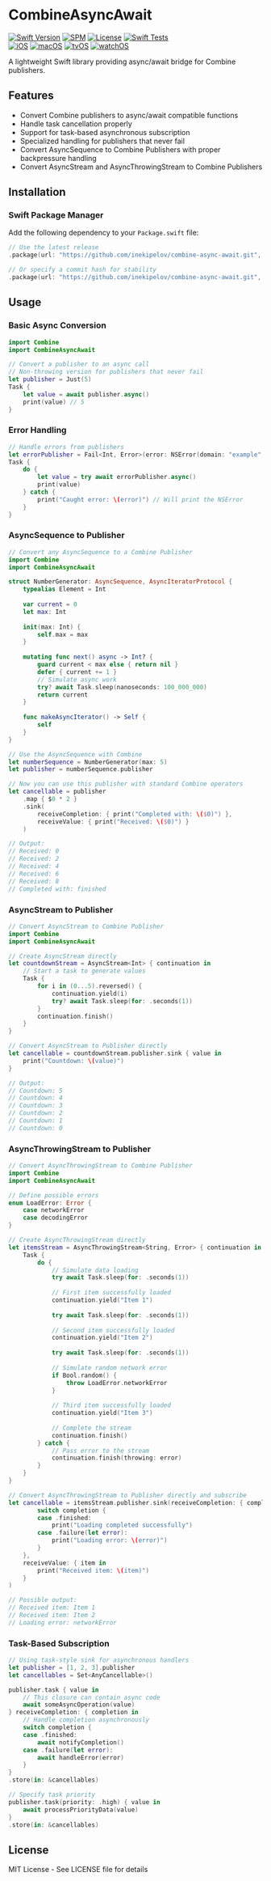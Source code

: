 # CombineAsyncAwait

[![Swift Version](https://img.shields.io/badge/Swift-5.5+-orange.svg)](https://swift.org/)
[![SPM](https://img.shields.io/badge/SPM-compatible-brightgreen.svg)](https://swift.org/package-manager/)
[![License](https://img.shields.io/badge/license-MIT-blue.svg)](LICENSE)
[![Swift Tests](https://github.com/inekipelov/combine-async-await/actions/workflows/swift.yml/badge.svg)](https://github.com/inekipelov/combine-async-await/actions/workflows/swift.yml)  
[![iOS](https://img.shields.io/badge/iOS-13.0+-blue.svg)](https://developer.apple.com/ios/)
[![macOS](https://img.shields.io/badge/macOS-10.15+-white.svg)](https://developer.apple.com/macos/)
[![tvOS](https://img.shields.io/badge/tvOS-13.0+-black.svg)](https://developer.apple.com/tvos/)
[![watchOS](https://img.shields.io/badge/watchOS-6.0+-orange.svg)](https://developer.apple.com/watchos/)

A lightweight Swift library providing async/await bridge for Combine publishers.

## Features

- Convert Combine publishers to async/await compatible functions
- Handle task cancellation properly
- Support for task-based asynchronous subscription
- Specialized handling for publishers that never fail
- Convert AsyncSequence to Combine Publishers with proper backpressure handling
- Convert AsyncStream and AsyncThrowingStream to Combine Publishers

## Installation

### Swift Package Manager

Add the following dependency to your `Package.swift` file:

```swift
// Use the latest release
.package(url: "https://github.com/inekipelov/combine-async-await.git", from: "0.2.0")

// Or specify a commit hash for stability
.package(url: "https://github.com/inekipelov/combine-async-await.git", .revision("commit-hash"))
```

## Usage

### Basic Async Conversion

```swift
import Combine
import CombineAsyncAwait

// Convert a publisher to an async call
// Non-throwing version for publishers that never fail
let publisher = Just(5)
Task {
    let value = await publisher.async()
    print(value) // 5
}

```

### Error Handling

```swift
// Handle errors from publishers
let errorPublisher = Fail<Int, Error>(error: NSError(domain: "example", code: 1))
Task {
    do {
        let value = try await errorPublisher.async()
        print(value)
    } catch {
        print("Caught error: \(error)") // Will print the NSError
    }
}
```

### AsyncSequence to Publisher

```swift
// Convert any AsyncSequence to a Combine Publisher
import Combine
import CombineAsyncAwait

struct NumberGenerator: AsyncSequence, AsyncIteratorProtocol {
    typealias Element = Int
    
    var current = 0
    let max: Int
    
    init(max: Int) {
        self.max = max
    }
    
    mutating func next() async -> Int? {
        guard current < max else { return nil }
        defer { current += 1 }
        // Simulate async work
        try? await Task.sleep(nanoseconds: 100_000_000)
        return current
    }
    
    func makeAsyncIterator() -> Self {
        self
    }
}

// Use the AsyncSequence with Combine
let numberSequence = NumberGenerator(max: 5)
let publisher = numberSequence.publisher

// Now you can use this publisher with standard Combine operators
let cancellable = publisher
    .map { $0 * 2 }
    .sink(
        receiveCompletion: { print("Completed with: \($0)") },
        receiveValue: { print("Received: \($0)") }
    )

// Output:
// Received: 0
// Received: 2
// Received: 4
// Received: 6
// Received: 8
// Completed with: finished
```

### AsyncStream to Publisher

```swift
// Convert AsyncStream to Combine Publisher
import Combine
import CombineAsyncAwait

// Create AsyncStream directly
let countdownStream = AsyncStream<Int> { continuation in
    // Start a task to generate values
    Task {
        for i in (0...5).reversed() {
            continuation.yield(i)
            try? await Task.sleep(for: .seconds(1))
        }
        continuation.finish()
    }
}

// Convert AsyncStream to Publisher directly
let cancellable = countdownStream.publisher.sink { value in
    print("Countdown: \(value)")
}

// Output:
// Countdown: 5
// Countdown: 4
// Countdown: 3
// Countdown: 2
// Countdown: 1
// Countdown: 0
```

### AsyncThrowingStream to Publisher

```swift
// Convert AsyncThrowingStream to Combine Publisher
import Combine
import CombineAsyncAwait

// Define possible errors
enum LoadError: Error {
    case networkError
    case decodingError
}

// Create AsyncThrowingStream directly
let itemsStream = AsyncThrowingStream<String, Error> { continuation in
    Task {
        do {
            // Simulate data loading
            try await Task.sleep(for: .seconds(1))
            
            // First item successfully loaded
            continuation.yield("Item 1")
            
            try await Task.sleep(for: .seconds(1))
            
            // Second item successfully loaded
            continuation.yield("Item 2")
            
            try await Task.sleep(for: .seconds(1))
            
            // Simulate random network error
            if Bool.random() {
                throw LoadError.networkError
            }
            
            // Third item successfully loaded
            continuation.yield("Item 3")
            
            // Complete the stream
            continuation.finish()
        } catch {
            // Pass error to the stream
            continuation.finish(throwing: error)
        }
    }
}

// Convert AsyncThrowingStream to Publisher directly and subscribe
let cancellable = itemsStream.publisher.sink(receiveCompletion: { completion in
        switch completion {
        case .finished:
            print("Loading completed successfully")
        case .failure(let error):
            print("Loading error: \(error)")
        }
    },
    receiveValue: { item in
        print("Received item: \(item)")
    }
)

// Possible output:
// Received item: Item 1
// Received item: Item 2
// Loading error: networkError
```

### Task-Based Subscription

```swift
// Using task-style sink for asynchronous handlers
let publisher = [1, 2, 3].publisher
let cancellables = Set<AnyCancellable>()

publisher.task { value in
    // This closure can contain async code
    await someAsyncOperation(value)
} receiveCompletion: { completion in
    // Handle completion asynchronously
    switch completion {
    case .finished:
        await notifyCompletion()
    case .failure(let error):
        await handleError(error)
    }
}
.store(in: &cancellables)

// Specify task priority
publisher.task(priority: .high) { value in
    await processPriorityData(value)
}
.store(in: &cancellables)
```

## License

MIT License - See LICENSE file for details

